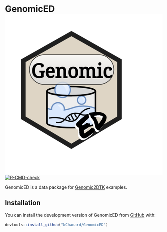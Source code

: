 
<!-- README.md is generated from README.Rmd. Please edit that file -->

# GenomicED <a href='https://nchanard.github.io/GenomicED/'><img src='man/figures/logo.png' align="right" /></a>

<!-- badges: start -->

[![R-CMD-check](https://github.com/NChanard/GenomicED/actions/workflows/R-CMD-check.yaml/badge.svg)](https://github.com/NChanard/GenomicED/actions/workflows/R-CMD-check.yaml)
<!-- badges: end -->

GenomicED is a data package for
[Genomic2DTK](https://github.com/NChanard/Genomic2DTK) examples.

## Installation

You can install the development version of GenomicED from
[GitHub](https://github.com/) with:

``` r
devtools::install_github("NChanard/GenomicED")
```
